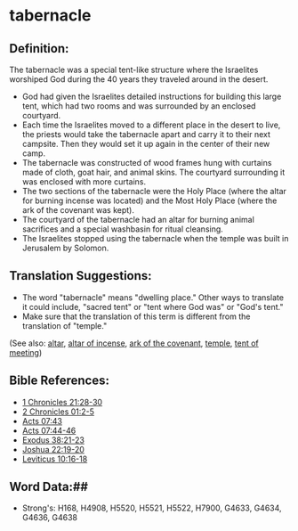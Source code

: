 # tabernacle #

## Definition: ##

The tabernacle was a special tent-like structure where the Israelites worshiped God during the 40 years they traveled around in the desert.

* God had given the Israelites detailed instructions for building this large tent, which had two rooms and was surrounded by an enclosed courtyard.
* Each time the Israelites moved to a different place in the desert to live, the priests would take the tabernacle apart and carry it to their next campsite. Then they would set it up again in the center of their new camp.
* The tabernacle was constructed of wood frames hung with curtains made of cloth, goat hair, and animal skins. The courtyard surrounding it was enclosed with more curtains.
* The two sections of the tabernacle were the Holy Place (where the altar for burning incense was located) and the Most Holy Place (where the ark of the covenant was kept).
* The courtyard of the tabernacle had an altar for burning animal sacrifices and a special washbasin for ritual cleansing.
* The Israelites stopped using the tabernacle when the temple was built in Jerusalem by Solomon.

## Translation Suggestions: ##

* The word "tabernacle" means "dwelling place." Other ways to translate it could include, "sacred tent" or "tent where God was" or "God's tent."
* Make sure that the translation of this term is different from the translation of "temple."

(See also: [altar](altar.md), [altar of incense](../other/altarofincense.md), [ark of the covenant](arkofthecovenant.md), [temple](temple.md), [tent of meeting](../other/tentofmeeting.md))

## Bible References: ##

* [1 Chronicles 21:28-30](rc://en/tn/help/1ch/21/28)
* [2 Chronicles 01:2-5](rc://en/tn/help/2ch/01/02)
* [Acts 07:43](rc://en/tn/help/act/07/43)
* [Acts 07:44-46](rc://en/tn/help/act/07/44)
* [Exodus 38:21-23](rc://en/tn/help/exo/38/21)
* [Joshua 22:19-20](rc://en/tn/help/jos/22/19)
* [Leviticus 10:16-18](rc://en/tn/help/lev/10/16)

## Word Data:##

* Strong's: H168, H4908, H5520, H5521, H5522, H7900, G4633, G4634, G4636, G4638
